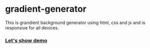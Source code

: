 # gradient-generator
This is grandient background generator using html, css and js
and is responsive for all devices.
### [Let's show demo](https://benzix-gradient-generator.netlify.app/)
